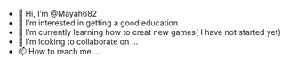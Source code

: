 - 👋 Hi, I’m @Mayah682
- 👀 I’m interested in getting a good education
- 🌱 I’m currently learning how to creat new games( I have not started yet)
- 💞️ I’m looking to collaborate on ...
- 📫 How to reach me ...

<!---
Mayah682/Mayah682 is a ✨ special ✨ repository because its `README.md` (this file) appears on your GitHub profile.
You can click the Preview link to take a look at your changes.
--->
